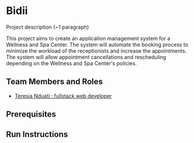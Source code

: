 # Bidii

Project description (~1 paragraph)

This project aims to create an application management system for a Wellness and Spa Center. The system will automate the booking process to minimize the workload of the receptionists and increase the appointments. The system will allow appointment cancellations and rescheduling depending on the Wellness and Spa Center's policies.  

## Team Members and Roles

- [Teresia Nduati : fullstack web developer](https://github.com/teresiawairimu/CIS641-HW2-Nduati) 


## Prerequisites

## Run Instructions
